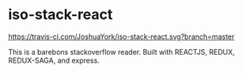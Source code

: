 # iso-stack-react

https://travis-ci.com/JoshuaYork/iso-stack-react.svg?branch=master

This is a barebons stackoverflow reader.
Built with REACTJS, REDUX, REDUX-SAGA, and express.



